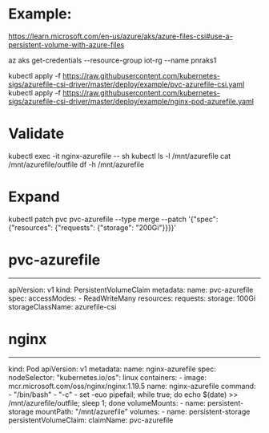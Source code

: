 
# Example: 
https://learn.microsoft.com/en-us/azure/aks/azure-files-csi#use-a-persistent-volume-with-azure-files

az aks get-credentials --resource-group iot-rg --name pnraks1

kubectl apply -f https://raw.githubusercontent.com/kubernetes-sigs/azurefile-csi-driver/master/deploy/example/pvc-azurefile-csi.yaml
kubectl apply -f https://raw.githubusercontent.com/kubernetes-sigs/azurefile-csi-driver/master/deploy/example/nginx-pod-azurefile.yaml


# Validate
kubectl exec -it nginx-azurefile -- sh
kubectl ls -l /mnt/azurefile
cat /mnt/azurefile/outfile
df -h /mnt/azurefile

# Expand
kubectl patch pvc pvc-azurefile --type merge --patch '{"spec": {"resources": {"requests": {"storage": "200Gi"}}}}'

# pvc-azurefile
---
apiVersion: v1
kind: PersistentVolumeClaim
metadata:
  name: pvc-azurefile
spec:
  accessModes:
    - ReadWriteMany
  resources:
    requests:
      storage: 100Gi
  storageClassName: azurefile-csi


# nginx
---
kind: Pod
apiVersion: v1
metadata:
  name: nginx-azurefile
spec:
  nodeSelector:
    "kubernetes.io/os": linux
  containers:
    - image: mcr.microsoft.com/oss/nginx/nginx:1.19.5
      name: nginx-azurefile
      command:
        - "/bin/bash"
        - "-c"
        - set -euo pipefail; while true; do echo $(date) >> /mnt/azurefile/outfile; sleep 1; done
      volumeMounts:
        - name: persistent-storage
          mountPath: "/mnt/azurefile"
  volumes:
    - name: persistent-storage
      persistentVolumeClaim:
        claimName: pvc-azurefile
